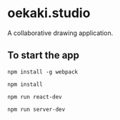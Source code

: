 # oekaki.studio
A collaborative drawing application.

## To start the app

`npm install -g webpack`

`npm install`

`npm run react-dev`

`npm run server-dev`
